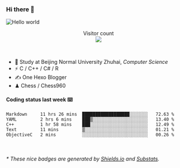 ### Hi there 👋


<img src="https://raw.githubusercontent.com/sagar-viradiya/sagar-viradiya/master/resources/banner.png" alt="Hello world">
<p align="center"> 
  Visitor count<br/>
  <img src="https://profile-counter.glitch.me/youszoe/count.svg" />
</p>

<br/>


- 🍻  Study at Beijing Normal University Zhuhai, _Computer Science_
- ⚡  C / C++ / C# / R
- ✍️  One Hexo Blogger
- ♟  Chess / Chess960 


#### Coding status last week ⌨️

<!--START_SECTION:waka-->
```text
Markdown     11 hrs 26 mins  ██████████████████░░░░░░░   72.63 % 
YAML         2 hrs 6 mins    ███▒░░░░░░░░░░░░░░░░░░░░░   13.40 % 
C++          1 hr 58 mins    ███░░░░░░░░░░░░░░░░░░░░░░   12.49 % 
Text         11 mins         ▒░░░░░░░░░░░░░░░░░░░░░░░░   01.21 % 
ObjectiveC   2 mins          ░░░░░░░░░░░░░░░░░░░░░░░░░   00.26 % 
```
<!--END_SECTION:waka-->

<br/>

<center><img src="http://ghchart.rshah.org/409ba5/yousazoe" alt="" /></center>


<h6>* These nice badges are generated by <a href="https://shields.io/">Shields.io</a> and <a href="https://github.com/spencerwooo/Substats">Substats</a>.</h6>
